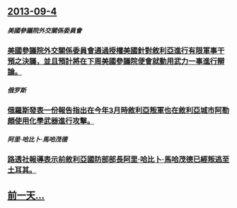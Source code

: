 ## [2013-09-4](/zh/news/2013/09/4/index.md)

##### 美國參議院外交關係委員會
### [ 美國參議院外交關係委員會通過授權美國針對敘利亞進行有限軍事干預之決議，並且預計將在下周美國參議院便會就動用武力一事進行辯論。](/zh/news/2013/09/4/美國參議院外交關係委員會通過授權美國針對敘利亞進行有限軍事干預之決議-並且預計將在下周美國參議院便會就動用武力一事進行.md)
##### 俄罗斯
### [ 俄羅斯發表一份報告指出在今年3月時敘利亞叛軍也在敘利亞城市阿勒頗使用化學武器進行攻擊。](/zh/news/2013/09/4/俄羅斯發表一份報告指出在今年3月時敘利亞叛軍也在敘利亞城市阿勒頗使用化學武器進行攻擊.md)
##### 阿里·哈比卜·馬哈茂德
### [ 路透社報導表示前敘利亞國防部部長阿里·哈比卜·馬哈茂德已經叛逃至土耳其。](/zh/news/2013/09/4/路透社報導表示前敘利亞國防部部長阿里-哈比卜-馬哈茂德已經叛逃至土耳其.md)
## [前一天...](/zh/news/2013/09/3/index.md)

